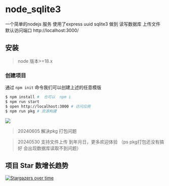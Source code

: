 # node_sqlite3
一个简单的nodejs 服务 使用了express uuid sqlite3 做到 读写数据库 上传文件
默认访问端口 http://localhost:3000/



## 安装

>node 版本>=18.x

### 创建项目

通过 `npm init` 命令我们可以创建上述的任意模版

```bash
$ npm install #  也可以  npm i  
$ npm run start
$ open http://localhost:3000 # 访问应用
$ npm run pkg # 资源构建
```

![](images/start-vite3.gif)

> 20240605  解决pkg 打包问题

> 20240530  支持文件上传 到年月日，更多欢迎体验 （ps pkg打包还没有搞好 会出现数据库读取不到问题）

## 项目 Star 数增长趋势

[![Stargazers over time](https://starchart.cc/zhangyuang/ssr.svg)](https://starchart.cc/zhangyuang/ssr)


